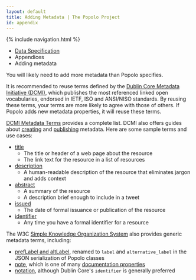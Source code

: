 ```yaml
---
layout: default
title: Adding Metadata | The Popolo Project
id: appendix
---
```

{% include navigation.html %}

<ul class="breadcrumb">
  <li><a href="/specs/">Data Specification</a></li>
  <li>Appendices</li>
  <li class="active">Adding metadata</li>
</ul>

You will likely need to add more metadata than Popolo specifies.

It is recommended to reuse terms defined by the [Dublin Core Metadata Initiative (DCMI)](http://dublincore.org/), which publishes the most referenced linked open vocabularies, endorsed in IETF, ISO and ANSI/NISO standards. By reusing these terms, your terms are more likely to agree with those of others. If Popolo adds new metadata properties, it will reuse these terms.

[DCMI Metadata Terms](http://dublincore.org/documents/dcmi-terms/) provides a complete list. DCMI also offers guides about [creating](http://wiki.dublincore.org/index.php/User_Guide/Creating_Metadata) and [publishing](http://wiki.dublincore.org/index.php/User_Guide/Publishing_Metadata) metadata. Here are some sample terms and use cases:

* [title](http://dublincore.org/documents/dcmi-terms/#terms-title)
  * The title or header of a web page about the resource
  * The link text for the resource in a list of resources
* [description](http://dublincore.org/documents/dcmi-terms/#terms-description)
  * A human-readable description of the resource that eliminates jargon and adds context
* [abstract](http://dublincore.org/documents/dcmi-terms/#terms-abstract)
  * A summary of the resource
  * A description brief enough to include in a tweet
* [issued](http://dublincore.org/documents/dcmi-terms/#terms-issued)
  * The date of formal issuance or publication of the resource
* [identifier](http://dublincore.org/documents/dcmi-terms/#terms-identifier)
  * Any time you have a formal identifier for a resource

The W3C [Simple Knowledge Organization System](http://www.w3.org/TR/skos-reference/) also provides generic metadata terms, including:

* [prefLabel and altLabel](http://www.w3.org/TR/skos-reference/#labels), renamed to `label` and `alternative_label` in the JSON serialization of Popolo classes
* [note](http://www.w3.org/TR/skos-reference/#notes), which is one of many [documentation properties](http://www.w3.org/TR/skos-reference/#notes)
* [notation](http://www.w3.org/TR/skos-reference/#notations), although Dublin Core's `identifier` is generally preferred
